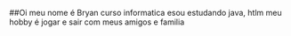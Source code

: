 ##Oi meu nome é Bryan
curso informatica 
esou estudando java, htlm
meu hobby é jogar e sair com meus amigos e familia 
